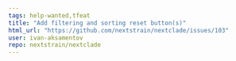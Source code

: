 ```yaml
---
tags: help-wanted,tfeat
title: "Add filtering and sorting reset button(s)"
html_url: "https://github.com/nextstrain/nextclade/issues/103"
user: ivan-aksamentov
repo: nextstrain/nextclade
---
```



